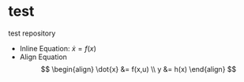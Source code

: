 # test
test repository

- Inline Equation: $\dot{x} = f(x)$
- Align Equation
$$
\begin{align}
\dot{x} &= f(x,u) \\
y &= h(x)
\end{align}
$$
